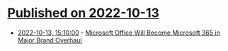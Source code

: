 # [Published on 2022-10-13](index.md)

* [2022-10-13, 15:10:00](https://slashdot.org/story/22/10/13/159238/microsoft-office-will-become-microsoft-365-in-major-brand-overhaul?utm_source=rss1.0mainlinkanon&utm_medium=feed) - [Microsoft Office Will Become Microsoft 365 in Major Brand Overhaul](https://slashdot.org/story/22/10/13/159238/microsoft-office-will-become-microsoft-365-in-major-brand-overhaul?utm_source=rss1.0mainlinkanon&utm_medium=feed)
